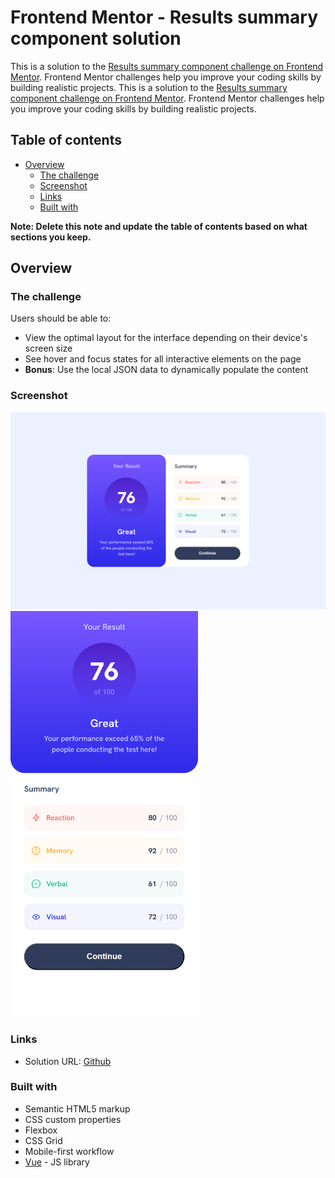 # Frontend Mentor - Results summary component solution

This is a solution to the [Results summary component challenge on Frontend Mentor](https://www.frontendmentor.io/challenges/results-summary-component-CE_K6s0maV). Frontend Mentor challenges help you improve your coding skills by building realistic projects.
This is a solution to the [Results summary component challenge on Frontend Mentor](https://www.frontendmentor.io/challenges/results-summary-component-CE_K6s0maV). Frontend Mentor challenges help you improve your coding skills by building realistic projects.

## Table of contents

- [Overview](#overview)
  - [The challenge](#the-challenge)
  - [Screenshot](#screenshot)
  - [Links](#links)
  - [Built with](#built-with)

**Note: Delete this note and update the table of contents based on what sections you keep.**

## Overview

### The challenge

Users should be able to:

- View the optimal layout for the interface depending on their device's screen size
- See hover and focus states for all interactive elements on the page
- **Bonus**: Use the local JSON data to dynamically populate the content

### Screenshot

<img src="./docs/images/desktop.png" alt="Desktop" width="800px"/>
<img src="./docs/images/mobile.png" alt="Mobile" width="300px"/>

### Links

- Solution URL: [Github](https://github.com/tsmialek/frontend-mentor/tree/main/results-summary-component-main)

### Built with

- Semantic HTML5 markup
- CSS custom properties
- Flexbox
- CSS Grid
- Mobile-first workflow
- [Vue](https://vuejs.org/) - JS library
